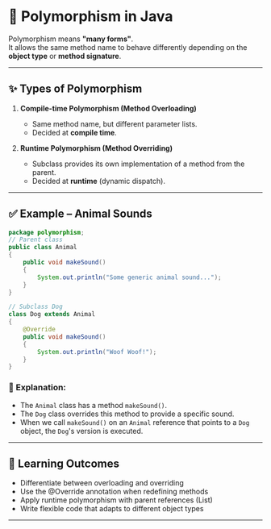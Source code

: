 # 🦊 Polymorphism in Java

Polymorphism means **"many forms"**.  
It allows the same method name to behave differently depending on the **object type** or **method signature**.

---

## ✨ Types of Polymorphism

1. **Compile-time Polymorphism (Method Overloading)**
    - Same method name, but different parameter lists.
    - Decided at **compile time**.

2. **Runtime Polymorphism (Method Overriding)**
    - Subclass provides its own implementation of a method from the parent.
    - Decided at **runtime** (dynamic dispatch).

---

## ✅ Example – Animal Sounds

```java
package polymorphism;
// Parent class
public class Animal 
{
    public void makeSound() 
    {
        System.out.println("Some generic animal sound...");
    }
}

// Subclass Dog
class Dog extends Animal
{
    @Override
    public void makeSound() 
    {
        System.out.println("Woof Woof!");
    }
}
```

### 🔎 Explanation:

- The `Animal` class has a method `makeSound()`.
- The `Dog` class overrides this method to provide a specific sound.
- When we call `makeSound()` on an `Animal` reference that points to a `Dog` object, the `Dog`'s version is executed.

---

## 🎯 Learning Outcomes

- Differentiate between overloading and overriding
- Use the @Override annotation when redefining methods
- Apply runtime polymorphism with parent references (List<Animal>)
- Write flexible code that adapts to different object types

---
